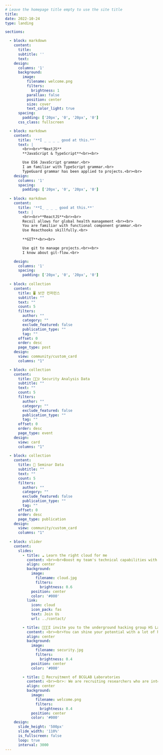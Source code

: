 ```yaml
---
# Leave the homepage title empty to use the site title
title:
date: 2022-10-24
type: landing

sections:

  - block: markdown
    content:
      title:
      subtitle: ''
      text:
    design:
      columns: '1'
      background:
        image: 
          filename: welcome.png
          filters:
            brightness: 1
          parallax: false
          position: center
          size: cover
          text_color_light: true
      spacing:
        padding: ['20px', '0', '20px', '0']
      css_class: fullscreen

  - block: markdown
    content:
      title: '**I _ _ _ _ good at this.**'
      text: |
        <br><br>**NextJS**
        **JavaScript & TypeScript**<br><br>

        Use ES6 JavaScript grammar.<br>
        I am familiar with TypeScript grammar.<br>
        TypeGuard grammar has been applied to projects.<br><br>
    design:
      columns: '1'
      spacing:
        padding: ['20px', '0', '20px', '0']
  
  - block: markdown
    content:
      title: '**I_ _ _ _ good at this.**'
      text: |
        <br><br>**ReactJS**<br><br>
        Recoil allows for global health management <br><br>
        You are familiar with functional component grammar.<br>
        Use Reacthooks skillfully.<br>
        
        **GIT**<br><br>

        Use git to manage projects.<br><br>
        I know about git-flow.<br>    

    design:
      columns: '1'
      spacing:
        padding: ['20px', '0', '20px', '0']
        
  - block: collection
    content:
      title: 🖥️ 보안 컨퍼런스
      subtitle: ""
      text: ""
      count: 5
      filters:
        author: ""
        category: ""
        exclude_featured: false
        publication_type: ""
        tag: ""
      offset: 0
      order: desc
      page_type: post
    design:
      view: community/custom_card
      columns: "1"

  - block: collection
    content:
      title: 👮🏻‍♀️ Security Analysis Data
      subtitle: ""
      text: ""
      count: 5
      filters:
        author: ""
        category: ""
        exclude_featured: false
        publication_type: ""
        tag: ""
      offset: 0
      order: desc
      page_type: event
    design:
      view: card
      columns: "1"
    
  - block: collection
    content:
      title: 📜 Seminar Data
      subtitle: ""
      text: ""
      count: 5
      filters:
        author: ""
        category: ""
        exclude_featured: false
        publication_type: ""
        tag: ""
      offset: 0
      order: desc
      page_type: publication
    design:
      view: community/custom_card
      columns: "1" 
  
  - block: slider
    content:
      slides:
        - title: ☁️ Learn the right cloud for me
          content: <br><br>Boost my team's technical capabilities with BCG Cloud Skills Boost.
          align: center
          background:
            image:
              filename: cloud.jpg
              filters:
                brightness: 0.6
            position: center
            color: '#000'
          link:
            icon: cloud
            icon_pack: fas
            text: Join Us
            url: ../contact/

        - title: 👨🏻‍💻I invite you to the underground hacking group HS Lab for you.
          content: <br><br>You can shine your potential with a lot of hackers in HS Lab.
          align: center
          background:
            image:
              filename: security.jpg
              filters:
                brightness: 0.4
            position: center
            color: '#000'

        - title: 🔐 Recruitment of BCGLAB Laboratories
          content: <br><br>💡 We are recruiting researchers who are interested in and passionate about security in this laboratory.
          align: center
          background:
            image:
              filename: welcome.png
              filters:
                brightness: 0.4
            position: center
            color: '#000'
    design:
      slide_height: '500px'
      slide_width: '110%'
      is_fullscreen: false
      loop: true
      interval: 3000
---
```

